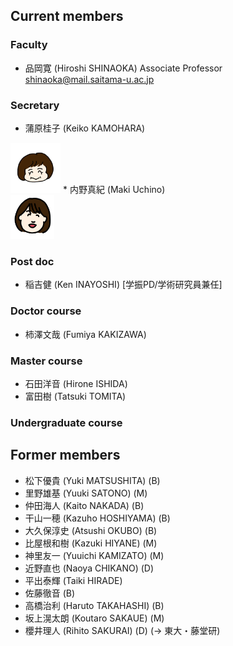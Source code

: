 ## Current members


### Faculty

* 品岡寛 (Hiroshi SHINAOKA) Associate Professor [shinaoka@mail.saitama-u.ac.jp](<mailto:shinaoka@mail.saitama-u.ac.jp>)

### Secretary

* 蒲原桂子 (Keiko KAMOHARA)<br>
<img src="kamohara.png"  width="80px">
* 内野真紀 (Maki Uchino)<br>
<img src="uchino.png"  width="70px">

### Post doc
* 稲吉健 (Ken INAYOSHI) [学振PD/学術研究員兼任]

### Doctor course
* 柿澤文哉 (Fumiya KAKIZAWA)

### Master course
* 石田洋音 (Hirone ISHIDA)
* 富田樹 (Tatsuki TOMITA)

### Undergraduate course

## Former members

* 松下優貴 (Yuki MATSUSHITA) (B)
* 里野雄基 (Yuuki SATONO) (M)
* 仲田海人 (Kaito NAKADA) (B)
* 干山一穂 (Kazuho HOSHIYAMA) (B)
* 大久保淳史 (Atsushi OKUBO) (B)
* 比屋根和樹 (Kazuki HIYANE) (M)
* 神里友一 (Yuuichi KAMIZATO) (M)
* 近野直也 (Naoya CHIKANO) (D)
* 平出泰輝 (Taiki HIRADE)
* 佐藤徹音 (B)
* 高橋治利 (Haruto TAKAHASHI) (B)
* 坂上滉太朗 (Koutaro SAKAUE) (M)
* 櫻井理人 (Rihito SAKURAI) (D) ($\rightarrow$ 東大・藤堂研)